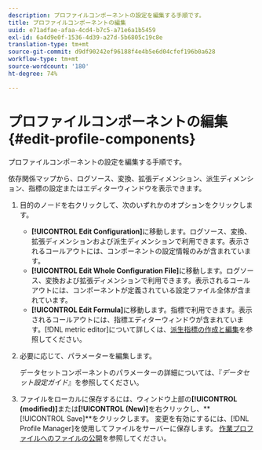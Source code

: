 ```yaml
---
description: プロファイルコンポーネントの設定を編集する手順です。
title: プロファイルコンポーネントの編集
uuid: e71adfae-afaa-4cd4-b7c5-a71e6a1b5459
exl-id: 6a4d9e0f-1536-4d39-a27d-5b6805c19c8e
translation-type: tm+mt
source-git-commit: d9df90242ef96188f4e4b5e6d04cfef196b0a628
workflow-type: tm+mt
source-wordcount: '180'
ht-degree: 74%

---
```


# プロファイルコンポーネントの編集{#edit-profile-components}

プロファイルコンポーネントの設定を編集する手順です。

依存関係マップから、ログソース、変換、拡張ディメンション、派生ディメンション、指標の設定またはエディターウィンドウを表示できます。

1. 目的のノードを右クリックして、次のいずれかのオプションをクリックします。

   * **[!UICONTROL Edit Configuration]**&#x200B;に移動します。ログソース、変換、拡張ディメンションおよび派生ディメンションで利用できます。表示されるコールアウトには、コンポーネントの設定情報のみが含まれています。
   * **[!UICONTROL Edit Whole Configuration File]**&#x200B;に移動します。ログソース、変換および拡張ディメンションで利用できます。表示されるコールアウトには、コンポーネントが定義されている設定ファイル全体が含まれています。
   * **[!UICONTROL Edit Formula]**&#x200B;に移動します。指標で利用できます。表示されるコールアウトには、指標エディターウィンドウが含まれています。[!DNL metric editor]について詳しくは、[派生指標の作成と編集](../../../../../home/c-get-started/c-admin-intrf/c-prof-mgr/c-drvd-mtrcs.md#concept-e41723b342a849309874b26232224a40)を参照してください。

1. 必要に応じて、パラメーターを編集します。

   データセットコンポーネントのパラメーターの詳細については、『*データセット設定ガイド*』を参照してください。

1. ファイルをローカルに保存するには、ウィンドウ上部の&#x200B;**[!UICONTROL (modified)]**&#x200B;または&#x200B;**[!UICONTROL (New)]**&#x200B;を右クリックし、**[!UICONTROL Save]**をクリックします。
変更を有効にするには、[!DNL Profile Manager]を使用してファイルをサーバーに保存します。 [作業プロファイルへのファイルの公開](../../../../../home/c-get-started/c-admin-intrf/c-prof-mgr/t-pub-files-wkg-prof.md#task-a0106e010c834d16bd60eef4721b6af9)を参照してください。
